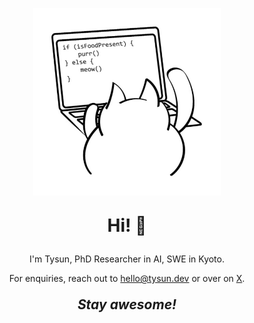 <p align='center'>
  <img src="https://raw.githubusercontent.com/tysun/tysun/refs/heads/main/programmer-cat.jpg" alt="Tysun's Avatar" width="300" height="300">
</p>

<p align='center' style="font-size: 2em; font-weight: bold;">
  Hi! 👋
</p>

<p align='center'>
  I'm Tysun, PhD Researcher in AI, SWE in Kyoto.
</p>

<p align='center'>
  For enquiries, reach out to <a href="mailto:hello@tysun.dev">hello@tysun.dev</a> or over on <a href="https://x.com/tysun">X</a>.
</p>

<p align='center' style="font-size: 1.5em; font-style: italic; font-weight: bold;">
  Stay awesome!
</p>
